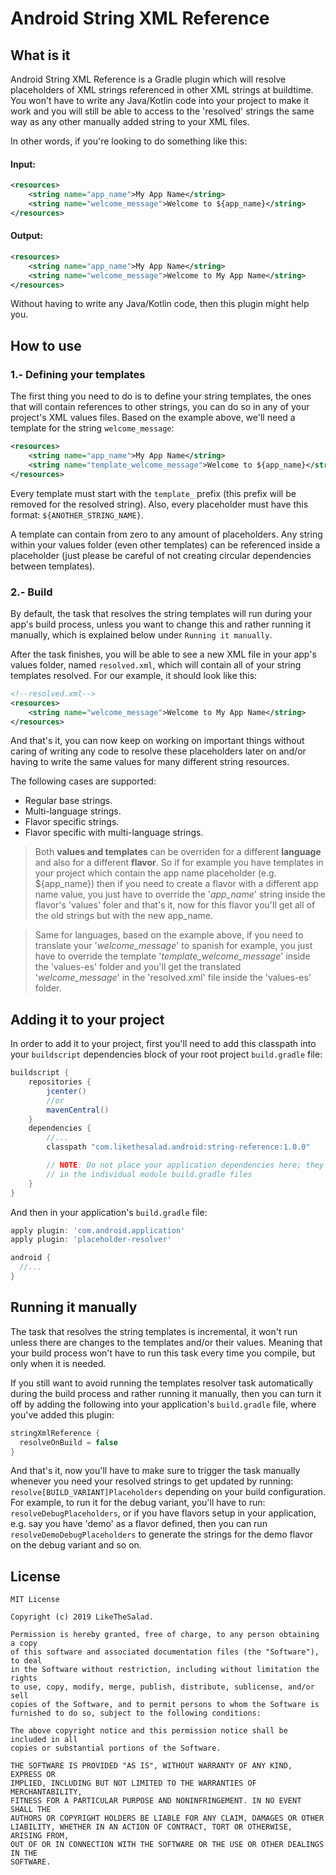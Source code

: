 # Android String XML Reference

What is it
---
Android String XML Reference is a Gradle plugin which will
resolve placeholders of XML strings referenced in other XML strings
at buildtime. You won't have to write any Java/Kotlin code into your
project to make it work and you will still be able to access to the 'resolved'
strings the same way as any other manually added string to your
XML files.

In other words, if you're looking to do something like this:

#### Input:
```xml
<resources>
    <string name="app_name">My App Name</string>
    <string name="welcome_message">Welcome to ${app_name}</string>
</resources>
```
#### Output:
```xml
<resources>
    <string name="app_name">My App Name</string>
    <string name="welcome_message">Welcome to My App Name</string>
</resources>
```
Without having to write any Java/Kotlin code, then this plugin might help you.

How to use
---
### 1.- Defining your templates
The first thing you need to do is to define your string templates,
the ones that will contain references to other strings, you can do so
in any of your project's XML values files. Based on the example above,
we'll need a template for the string `welcome_message`:
```xml
<resources>
    <string name="app_name">My App Name</string>
    <string name="template_welcome_message">Welcome to ${app_name}</string>
</resources>
```
Every template must start with the `template_` prefix (this prefix will be
removed for the resolved string). Also, every placeholder must have
this format: `${ANOTHER_STRING_NAME}`.

A template can contain from zero to any amount of placeholders. Any string within your values folder (even other templates) can be referenced
inside a placeholder (just please be careful of not creating circular
dependencies between templates).

### 2.- Build
By default, the task that resolves the string templates will run during
your app's build process, unless you want to change this and rather
running it manually, which is explained below under `Running it manually`.

After the task finishes, you will be able to see a new XML file
in your app's values folder, named `resolved.xml`, which will contain
all of your string templates resolved. For our example, it should look
like this:
```xml
<!--resolved.xml-->
<resources>
    <string name="welcome_message">Welcome to My App Name</string>
</resources>
```

And that's it, you can now keep on working on important things without
caring of writing any code to resolve these placeholders later on
and/or having to write the same values for many different
string resources.

The following cases are supported:

- Regular base strings.
- Multi-language strings.
- Flavor specific strings.
- Flavor specific with multi-language strings.


> Both **values and templates** can be overriden for a different **language** and
> also for a different **flavor**. So if for example you have templates in your
> project which contain the app name placeholder (e.g. ${app_name}) then if you
> need to create a flavor with a different app name value, you just have
> to override the '*app_name*' string inside the flavor's 'values' foler 
> and that's it, now for this flavor you'll get all of the old strings but with
> the new app_name.

> Same for languages, based on the example above, if you need to translate your
> '*welcome_message*' to spanish for example, you just have to override the template
> '*template_welcome_message*' inside the 'values-es' folder and you'll get the
> translated '*welcome_message*' in the 'resolved.xml' file inside the 'values-es' folder.


Adding it to your project
---
In order to add it to your project, first you'll need to add this
classpath into your `buildscript` dependencies block of your root project
`build.gradle` file:
```groovy
buildscript {
    repositories {
        jcenter()
        //or
        mavenCentral()
    }
    dependencies {
        //...
        classpath "com.likethesalad.android:string-reference:1.0.0"

        // NOTE: Do not place your application dependencies here; they belong
        // in the individual module build.gradle files
    }
}
```

And then in your application's `build.gradle` file:

```groovy
apply plugin: 'com.android.application'
apply plugin: 'placeholder-resolver'

android {
  //...
}
```

Running it manually
---
The task that resolves the string templates is incremental,
it won't run unless there are changes to the templates and/or
their values. Meaning that your build process won't have to run this
task every time you compile, but only when it is needed.

If you still want to avoid running the templates resolver task
automatically during the build process and rather running it manually, then
you can turn it off by adding the following into your application's
`build.gradle` file, where you've added this plugin:
```groovy
stringXmlReference {
  resolveOnBuild = false
}
```

And that's it, now you'll have to make sure to trigger the task
manually whenever you need your resolved strings to get
updated by running: `resolve[BUILD_VARIANT]Placeholders` depending
on your build configuration. For example, to run it for the debug variant,
you'll have to run: `resolveDebugPlaceholders`, or if you have flavors
setup in your application, e.g. say you have 'demo' as a flavor defined,
then you can run `resolveDemoDebugPlaceholders` to generate the strings
for the demo flavor on the debug variant and so on.

License
---
    MIT License
    
    Copyright (c) 2019 LikeTheSalad.
    
    Permission is hereby granted, free of charge, to any person obtaining a copy
    of this software and associated documentation files (the "Software"), to deal
    in the Software without restriction, including without limitation the rights
    to use, copy, modify, merge, publish, distribute, sublicense, and/or sell
    copies of the Software, and to permit persons to whom the Software is
    furnished to do so, subject to the following conditions:
    
    The above copyright notice and this permission notice shall be included in all
    copies or substantial portions of the Software.
    
    THE SOFTWARE IS PROVIDED "AS IS", WITHOUT WARRANTY OF ANY KIND, EXPRESS OR
    IMPLIED, INCLUDING BUT NOT LIMITED TO THE WARRANTIES OF MERCHANTABILITY,
    FITNESS FOR A PARTICULAR PURPOSE AND NONINFRINGEMENT. IN NO EVENT SHALL THE
    AUTHORS OR COPYRIGHT HOLDERS BE LIABLE FOR ANY CLAIM, DAMAGES OR OTHER
    LIABILITY, WHETHER IN AN ACTION OF CONTRACT, TORT OR OTHERWISE, ARISING FROM,
    OUT OF OR IN CONNECTION WITH THE SOFTWARE OR THE USE OR OTHER DEALINGS IN THE
    SOFTWARE.
